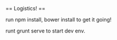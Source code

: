 == Logistics! ==

run npm install, bower install to get it going!

runt grunt serve to start dev env.